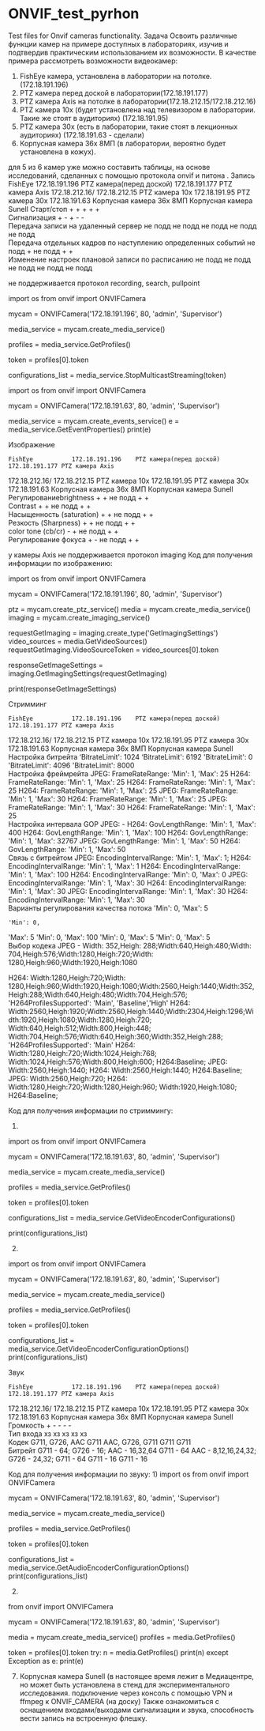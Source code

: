 # ONVIF_test_pyrhon
Test files for Onvif cameras functionality. 
Задача
Освоить различные функции камер  на примере доступных в лабораториях, изучив и подтвердив практическим использованием их возможности.
В качестве примера рассмотреть возможности видеокамер:
1.	FishEye камера, установлена в лаборатории на потолке.(172.18.191.196)
2.	PTZ камера перед доской в лаборатории(172.18.191.177)
3.	PTZ камера Axis на потолке в лаборатории(172.18.212.15/172.18.212.16)
4.	PTZ камера 10х (будет установлена над телевизором в лаборатории. Такие же стоят в аудиториях) (172.18.191.95)
5.	PTZ камера 30х (есть в лаборатории, такие стоят в лекционных аудиториях) (172.18.191.63 - сделали)
6.	Корпусная камера 36х 8МП (в лаборатории, вероятно будет установлена в кожух).

для 5 из 6 камер уже можно составить таблицы, на основе исследований, сделанных с помощью протокола onvif и питона .
Запись
	FishEye           172.18.191.196	PTZ камера(перед доской) 172.18.191.177	PTZ камера Axis 
172.18.212.16/ 172.18.212.15	PTZ камера 10x
172.18.191.95	PTZ камера 30x 172.18.191.63	Корпусная камера 36x 8МП	Корпусная камера Sunell 
Старт/стоп	+	+	+	+	+		
Сигнализация	+	-	+	-	-		
Передача записи на удаленный сервер	не подд	не подд	не подд	не подд	не подд		
Передача отдельных кадров по наступлению определенных событий	не подд	+	не подд	+	+		
Изменение настроек плановой записи по расписанию	не подд	не подд	не подд	не подд	не подд		

не поддерживается протокол recording, search, pullpoint

import os
from onvif import ONVIFCamera

mycam = ONVIFCamera('172.18.191.196', 80, 'admin', 'Supervisor')

media_service = mycam.create_media_service()

profiles = media_service.GetProfiles()

token = profiles[0].token

configurations_list = media_service.StopMulticastStreaming(token)


import os
from onvif import ONVIFCamera

mycam = ONVIFCamera('172.18.191.63', 80, 'admin', 'Supervisor')

media_service = mycam.create_events_service()
e = media_service.GetEventProperties()
print(e)

Изображение

	FishEye           172.18.191.196	PTZ камера(перед доской) 172.18.191.177	PTZ камера Axis 
172.18.212.16/ 172.18.212.15	PTZ камера 10x
172.18.191.95	PTZ камера 30x 172.18.191.63	Корпусная камера 36x 8МП	Корпусная камера Sunell 
Регулированиеbrightness	+	+	не подд	+	+		
Contrast	+	+	не подд	+	+		
Насыщенность (saturation)	+	+	не подд	+	+		
Резкость
(Sharpness)	+	+	не подд	+	+		
color tone (cb/cr)	-	+	не подд	+	+		
Регулирование фокуса	+	-	не подд	+	+		

 у камеры Axis не поддерживается протокол imaging
Код для получения информации по изображению:

import os
from onvif import ONVIFCamera

mycam = ONVIFCamera('172.18.191.196', 80, 'admin', 'Supervisor')

ptz = mycam.create_ptz_service()
media = mycam.create_media_service()
imaging = mycam.create_imaging_service()

requestGetImaging = imaging.create_type('GetImagingSettings')
video_sources = media.GetVideoSources()
requestGetImaging.VideoSourceToken = video_sources[0].token

responseGetImageSettings = imaging.GetImagingSettings(requestGetImaging)


print(responseGetImageSettings)



Стримминг 

	FishEye           172.18.191.196	PTZ камера(перед доской) 172.18.191.177	PTZ камера Axis 
172.18.212.16/ 172.18.212.15	PTZ камера 10x
172.18.191.95	PTZ камера 30x 172.18.191.63	Корпусная камера 36x 8МП	Корпусная камера Sunell 
Настройка битрейта	‘BitrateLimit': 1024	‘BitrateLimit': 6192	'BitrateLimit': 0	'BitrateLimit': 4096	'BitrateLimit': 8000		
Настройка фреймрейта	JPEG: FrameRateRange: 'Min': 1,
       'Max': 25
H264: 
FrameRateRange: 
'Min': 1,
'Max': 25	H264: 
FrameRateRange: 
'Min': 1,
'Max': 25	H264: 
FrameRateRange: 
'Min': 1,
'Max': 25	JPEG: 
FrameRateRange: 
'Min': 1,
'Max': 30
H264:
FrameRateRange: 
'Min': 1,
'Max': 25	JPEG: 
FrameRateRange: 
'Min': 1,
'Max': 30
H264:
FrameRateRange: 
'Min': 1,
'Max': 25		
Настройка интервала GOP	JPEG: -
H264: 
GovLengthRange:
'Min': 1,
'Max': 400	H264: 
GovLengthRange:
'Min': 1,
'Max': 100	H264: 
GovLengthRange:
'Min': 1,
'Max': 32767	JPEG:
GovLengthRange:
'Min': 1,
'Max': 50	H264:
GovLengthRange:
'Min': 1,
'Max': 50		
Связь с битрейтом	JPEG: EncodingIntervalRange:     'Min': 1,
'Max': 1;
H264:
EncodingIntervalRange:     'Min': 1,
'Max': 1	H264:
EncodingIntervalRange:     'Min': 1,
'Max': 100	H264:
EncodingIntervalRange:     'Min': 0,
'Max': 0	JPEG:
EncodingIntervalRange:     'Min': 1,
'Max': 30
H264:
EncodingIntervalRange:     'Min': 1,
'Max': 30	JPEG:
EncodingIntervalRange:     'Min': 1,
'Max': 30
H264:
EncodingIntervalRange:     'Min': 1,
'Max': 30		
Варианты регулирования качества потока	'Min': 0,
'Max': 5


	'Min': 0,
'Max': 5	'Min': 0,
'Max': 100	'Min': 0,
'Max': 5	'Min': 0,
'Max': 5		
Выбор кодека	JPEG - Width: 352,Heigh: 288;Width:640,Heigh:480;Width: 704,Heigh:576;Width:1280,Heigh:720;Width: 1280,Heigh:960;Width:1920,Heigh:1080

H264:
Width:1280,Heigh:720;Width: 1280,Heigh:960;Width:1920,Heigh:1080;Width:2560,Heigh:1440;Width:352,Heigh:288;Width:640,Heigh:480;Width:704,Heigh:576;
'H264ProfilesSupported':
'Main', 'Baseline','High'	H264:
Width:2560,Heigh:1920;Width:2560,Heigh:1440;Width:2304,Heigh:1296;Width:1920,Heigh:1080;Width:1280,Heigh:720; Width:640,Heigh:512;Width:800,Heigh:448; Width:704,Heigh:576;Width:640,Heigh:360;Width:352,Heigh:288;
'H264ProfilesSupported':
'Main'	H264:
Width:1280,Heigh:720;Width:1024,Heigh:768;
Width:1024,Heigh:576;Width:800,Heigh:600;
H264:Baseline;
	JPEG: Width:2560,Heigh:1440;
H264: Width:2560,Heigh:1440;
H264:Baseline;	JPEG: Width:2560,Heigh:720;
H264:
Width:1280,Heigh:720;Width:1280,Heigh:960;
Width:1920,Heigh:1080;
H264:Baseline;
		

Код для получения информации по стриммингу:

1)
import os
from onvif import ONVIFCamera

mycam = ONVIFCamera('172.18.191.63', 80, 'admin', 'Supervisor')

media_service = mycam.create_media_service()

profiles = media_service.GetProfiles()

token = profiles[0].token

configurations_list = media_service.GetVideoEncoderConfigurations()

print(configurations_list)

2)
import os
from onvif import ONVIFCamera

mycam = ONVIFCamera('172.18.191.63', 80, 'admin', 'Supervisor')

media_service = mycam.create_media_service()

profiles = media_service.GetProfiles()

token = profiles[0].token

configurations_list = media_service.GetVideoEncoderConfigurationOptions()
print(configurations_list)

Звук

	FishEye           172.18.191.196	PTZ камера(перед доской) 172.18.191.177	PTZ камера Axis 
172.18.212.16/ 172.18.212.15	PTZ камера 10x
172.18.191.95	PTZ камера 30x 172.18.191.63	Корпусная камера 36x 8МП	Корпусная камера Sunell 
Громкость	+	-	-	-	-		
Тип входа	хз	хз	хз	хз	хз		
 Кодек	G711, G726, AAC	G711	AAC, G726, G711	G711	G711		
Битрейт	G711 - 64; G726 - 16;
AAC - 16,32,64	G711 - 64	AAC - 8,12,16,24,32; G726 - 24,32;
G711 - 64 	G711 - 16	G711 - 16		

Код для получения информации по звуку:
1)
import os
from onvif import ONVIFCamera

mycam = ONVIFCamera('172.18.191.63', 80, 'admin', 'Supervisor')

media_service = mycam.create_media_service()

profiles = media_service.GetProfiles()

token = profiles[0].token

configurations_list = media_service.GetAudioEncoderConfigurationOptions()
print(configurations_list)

2)
from onvif import ONVIFCamera

mycam = ONVIFCamera('172.18.191.63', 80, 'admin', 'Supervisor')

media = mycam.create_media_service()
profiles = media.GetProfiles()

token = profiles[0].token
try:
   n = media.GetProfiles()
   print(n)
except Exception as e:
   print(e)

7.	Корпусная камера Sunell (в настоящее время лежит в Медиацентре, но может быть установлена в стенд для экспериментального исследования. 
подключение через консоль с помощью VPN и ffmpeg к  ONVIF_CAMERA (на доску)
Также ознакомиться с оснащением входами/выходами сигнализации и звука, способность вести запись на встроенную флешку.
